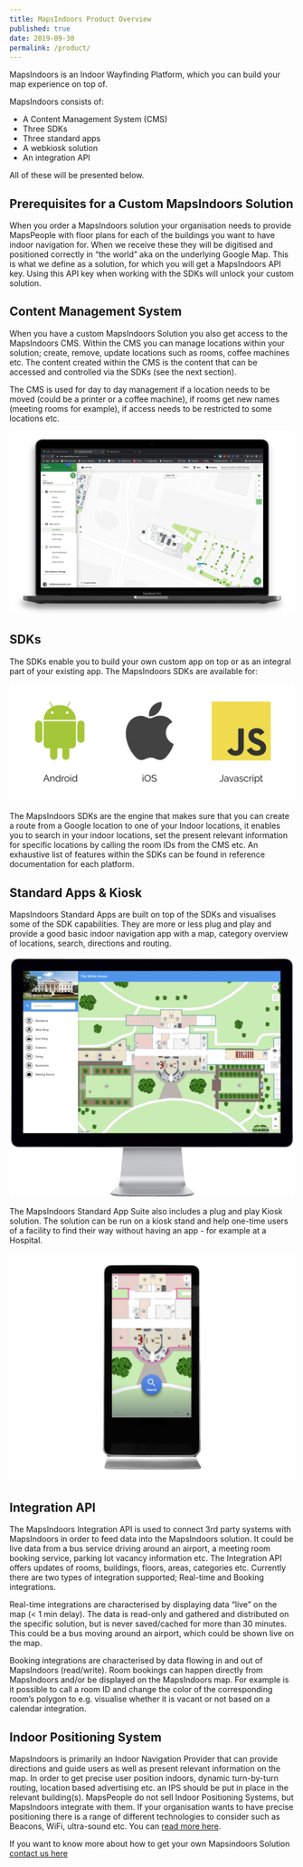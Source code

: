 ```yaml
---
title: MapsIndoors Product Overview
published: true
date: 2019-09-30
permalink: /product/
---
```


MapsIndoors is an Indoor Wayfinding Platform, which you can build your map experience on top of.

MapsIndoors consists of:

* A Content Management System (CMS)
* Three SDKs
* Three standard apps
* A webkiosk solution
* An integration API

All of these will be presented below.

## Prerequisites for a Custom MapsIndoors Solution

When you order a MapsIndoors solution your organisation needs to provide MapsPeople with floor plans for each of the buildings you want to have indoor navigation for.
When we receive these they will be digitised and positioned correctly in “the world” aka on the underlying Google Map. This is what we define as a solution, for which you will get a MapsIndoors API key. Using this API key when working with the SDKs will unlock your custom solution.

## Content Management System

When you have a custom MapsIndoors Solution you also get access to the MapsIndoors CMS. Within the CMS you can manage locations within your solution; create, remove, update locations such as rooms, coffee machines etc. The content created within the CMS is the content that can be accessed and controlled via the SDKs (see the next section).

The CMS is used for day to day management if a location needs to be moved (could be a printer or a coffee machine), if rooms get new names (meeting rooms for example), if access needs to be restricted to some locations etc.

![MapsIndoors CMS](/assets/product/CMS.png "MapsIndoors CMS")

## SDKs

The SDKs enable you to build your own custom app on top or as an integral part of your existing app. The MapsIndoors SDKs are available for:

![Platforms](/assets/product/Platforms.png "Platforms")

The MapsIndoors SDKs are the engine that makes sure that you can create a route from a Google location to one of your Indoor locations, it enables you to search in your indoor locations, set the present relevant information for specific locations by calling the room IDs from the CMS etc. An exhaustive list of features within the SDKs can be found in reference documentation for each platform.

## Standard Apps & Kiosk

MapsIndoors Standard Apps are built on top of the SDKs and visualises some of the SDK capabilities. They are more or less plug and play and provide a good basic indoor navigation app with a map, category overview of locations, search, directions and routing.

![WebApp](/assets/product/webApp.png "WebApp")

The MapsIndoors Standard App Suite also includes a plug and play Kiosk solution. The solution can be run on a kiosk stand and help one-time users of a facility to find their way without having an app - for example at a Hospital.

![Kiosk](/assets/product/Kiosk1.png "Kiosk")

## Integration API

The MapsIndoors Integration API is used to connect 3rd party systems with MapsIndoors in order to feed data into the MapsIndoors solution. It could be live data from a bus service driving around an airport, a meeting room booking service, parking lot vacancy information etc. The Integration API offers updates of rooms, buildings, floors, areas, categories etc. Currently there are two types of integration supported; Real-time and Booking integrations.

Real-time integrations are characterised by displaying data “live” on the map (< 1 min delay). The data is read-only and gathered and distributed on the specific solution, but is never saved/cached for more than 30 minutes. This could be a bus moving around an airport, which could be shown live on the map.

Booking integrations are characterised by data flowing in and out of MapsIndoors (read/write). Room bookings can happen directly from MapsIndoors and/or be displayed on the MapsIndoors map. For example is it possible to call a room ID and change the color of the corresponding room’s polygon to e.g. visualise whether it is vacant or not based on a calendar integration.

## Indoor Positioning System

MapsIndoors is primarily an Indoor Navigation Provider that can provide directions and guide users as well as present relevant information on the map.
In order to get precise user position indoors, dynamic turn-by-turn routing, location based advertising etc. an IPS should be put in place in the relevant building(s).
MapsPeople do not sell Indoor Positioning Systems, but MapsIndoors integrate with them. If your organisation wants to have precise positioning there is a range of different technologies to consider such as Beacons, WiFi, ultra-sound etc. You can [read more here](https://blog.mapspeople.com/mapsindoors/indoor-positioning-101).

If you want to know more about how to get your own Mapsindoors Solution [contact us here](https://resources.mapspeople.com/contact-us)
